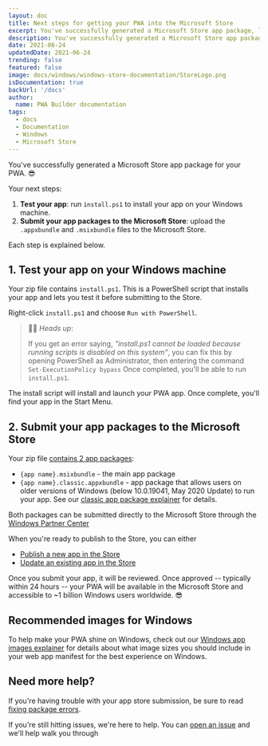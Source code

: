 ```yaml
---
layout: doc
title: Next steps for getting your PWA into the Microsoft Store
excerpt: You've successfully generated a Microsoft Store app package, let's see how to publish it now
description: You've successfully generated a Microsoft Store app package, let's see how to publish it now
date: 2021-06-24
updatedDate: 2021-06-24
trending: false
featured: false
image: docs/windows/windows-store-documentation/StoreLogo.png
isDocumentation: true
backUrl: '/docs'
author:
  name: PWA Builder documentation
tags:
  - docs
  - Documentation
  - Windows
  - Microsoft Store
---
```


You've successfully generated a Microsoft Store app package for your PWA. 😎 

Your next steps:
1. **Test your app**: run `install.ps1` to install your app on your Windows machine.
2. **Submit your app packages to the Microsoft Store**: upload the `.appxbundle` and `.msixbundle` files to the Microsoft Store.

Each step is explained below.

## 1. Test your app on your Windows machine

Your zip file contains `install.ps1`. This is a PowerShell script that installs your app and lets you test it before submitting to the Store.

Right-click `install.ps1` and choose `Run with PowerShell`.

> 💁‍♂️ *Heads up*: 
> 
> If you get an error saying, *"install.ps1 cannot be loaded because running scripts is disabled on this system"*, you can fix this by opening PowerShell as Administrator, then entering the command `Set-ExecutionPolicy bypass` Once completed, you'll be able to run `install.ps1`.

The install script will install and launch your PWA app. Once complete, you'll find your app in the Start Menu.

## 2. Submit your app packages to the Microsoft Store

Your zip file [contains 2 app packages](/docs/what-is-a-classic-package/): 

- `{app name}.msixbundle` - the main app package
- `{app name}.classic.appxbundle` - app package that allows users on older versions of Windows (below 10.0.19041, May 2020 Update) to run your app. See our [classic app package explainer](/docs/what-is-a-classic-package/) for details.

Both packages can be submitted directly to the Microsoft Store through the [Windows Partner Center](https://partner.microsoft.com/dashboard)

When you're ready to publish to the Store, you can either
- [Publish a new app in the Store](/docs/publish-a-new-app-to-the-microsoft-store/) 
- [Update an existing app in the Store](/docs/update-an-existing-app-in-the-microsoft-store/)

Once you submit your app, it will be reviewed. Once approved -- typically within 24 hours -- your PWA will be available in the Microsoft Store and accessible to ~1 billion Windows users worldwide. 😎

## Recommended images for Windows

To help make your PWA shine on Windows, check out our [Windows app images explainer](/docs/image-recommendations-for-windows-pwa-packages/) for details about what image sizes you should include in your web app manifest for the best experience on Windows.

## Need more help?

If you're having trouble with your app store submission, be sure to read [fixing package errors](/docs/image-recommendations-for-windows-pwa-packages/).

If you're still hitting issues, we're here to help. You can [open an issue](https://github.com/pwa-builder/pwabuilder/issues) and we'll help walk you through 